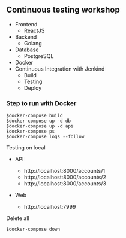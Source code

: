 ## Continuous testing workshop
* Frontend
	* ReactJS
* Backend
	* Golang
* Database
	* PostgreSQL
* Docker
* Continuous Integration with Jenkind
  * Build
  * Testing
  * Deploy

### Step to run with Docker
```
$docker-compose build
$docker-compose up -d db
$docker-compose up -d api
$docker-compose ps
$docker-compose logs --follow
```

Testing on local
* API
  * http://localhost:8000/accounts/1
  * http://localhost:8000/accounts/2
  * http://localhost:8000/accounts/3

* Web
  * http://localhost:7999 
  
Delete all 
```
$docker-compose down
```
